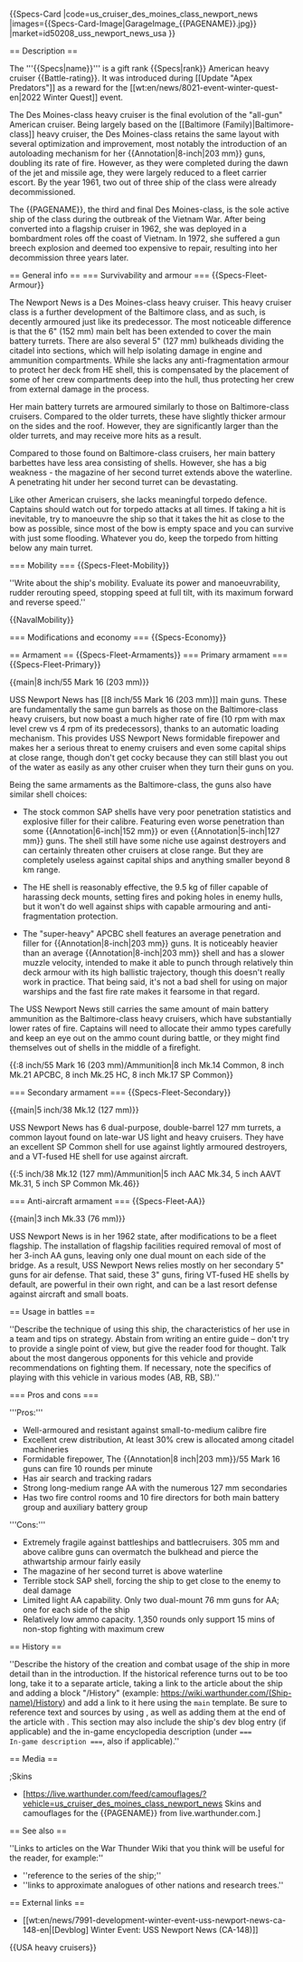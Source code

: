 {{Specs-Card
|code=us_cruiser_des_moines_class_newport_news
|images={{Specs-Card-Image|GarageImage_{{PAGENAME}}.jpg}}
|market=id50208_uss_newport_news_usa
}}

== Description ==
<!-- ''In the first part of the description, cover the history of the ship's creation and military application. In the second part, tell the reader about using this ship in the game. Add a screenshot: if a beginner player has a hard time remembering vehicles by name, a picture will help them identify the ship in question.'' -->
The '''{{Specs|name}}''' is a gift rank {{Specs|rank}} American heavy cruiser {{Battle-rating}}. It was introduced during [[Update "Apex Predators"]] as a reward for the [[wt:en/news/8021-event-winter-quest-en|2022 Winter Quest]] event.

The Des Moines-class heavy cruiser is the final evolution of the "all-gun" American cruiser. Being largely based on the [[Baltimore (Family)|Baltimore-class]] heavy cruiser, the Des Moines-class retains the same layout with several optimization and improvement, most notably the introduction of an autoloading mechanism for her {{Annotation|8-inch|203 mm}} guns, doubling its rate of fire. However, as they were completed during the dawn of the jet and missile age, they were largely reduced to a fleet carrier escort. By the year 1961, two out of three ship of the class were already decommissioned.

The {{PAGENAME}}, the third and final Des Moines-class, is the sole active ship of the class during the outbreak of the Vietnam War. After being converted into a flagship cruiser in 1962, she was deployed in a bombardment roles off the coast of Vietnam. In 1972, she suffered a gun breech explosion and deemed too expensive to repair, resulting into her decommission three years later.

== General info ==
=== Survivability and armour ===
{{Specs-Fleet-Armour}}
<!-- ''Talk about the vehicle's armour. Note the most well-defended and most vulnerable zones, e.g. the ammo magazine. Evaluate the composition of components and assemblies responsible for movement and manoeuvrability. Evaluate the survivability of the primary and secondary armaments separately. Don't forget to mention the size of the crew, which plays an important role in fleet mechanics. Save tips on preserving survivability for the "Usage in battles" section. If necessary, use a graphical template to show the most well-protected or most vulnerable points in the armour.'' -->
The Newport News is a Des Moines-class heavy cruiser. This heavy cruiser class is a further development of the Baltimore class, and as such, is decently armoured just like its predecessor. The most noticeable difference is that the 6" (152 mm) main belt has been extended to cover the main battery turrets. There are also several 5" (127 mm) bulkheads dividing the citadel into sections, which will help isolating damage in engine and ammunition compartments. While she lacks any anti-fragmentation armour to protect her deck from HE shell, this is compensated by the placement of some of her crew compartments deep into the hull, thus protecting her crew from external damage in the process.

Her main battery turrets are armoured similarly to those on Baltimore-class cruisers. Compared to the older turrets, these have slightly thicker armour on the sides and the roof. However, they are significantly larger than the older turrets, and may receive more hits as a result.

Compared to those found on Baltimore-class cruisers, her main battery barbettes have less area consisting of shells. However, she has a big weakness - the magazine of her second turret extends above the waterline. A penetrating hit under her second turret can be devastating.

Like other American cruisers, she lacks meaningful torpedo defence. Captains should watch out for torpedo attacks at all times. If taking a hit is inevitable, try to manoeuvre the ship so that it takes the hit as close to the bow as possible, since most of the bow is empty space and you can survive with just some flooding. Whatever you do, keep the torpedo from hitting below any main turret.

=== Mobility ===
{{Specs-Fleet-Mobility}}
<!-- ''Write about the ship's mobility. Evaluate its power and manoeuvrability, rudder rerouting speed, stopping speed at full tilt, with its maximum forward and reverse speed.'' -->
''Write about the ship's mobility. Evaluate its power and manoeuvrability, rudder rerouting speed, stopping speed at full tilt, with its maximum forward and reverse speed.''

{{NavalMobility}}

=== Modifications and economy ===
{{Specs-Economy}}

== Armament ==
{{Specs-Fleet-Armaments}}
=== Primary armament ===
{{Specs-Fleet-Primary}}
<!-- ''Provide information about the characteristics of the primary armament. Evaluate their efficacy in battle based on their reload speed, ballistics and the capacity of their shells. Add a link to the main article about the weapon: <code><nowiki>{{main|Weapon name (calibre)}}</nowiki></code>. Broadly describe the ammunition available for the primary armament, and provide recommendations on how to use it and which ammunition to choose.'' -->
{{main|8 inch/55 Mark 16 (203 mm)}}

USS Newport News has [[8 inch/55 Mark 16 (203 mm)]] main guns. These are fundamentally the same gun barrels as those on the Baltimore-class heavy cruisers, but now boast a much higher rate of fire (10 rpm with max level crew vs 4 rpm of its predecessors), thanks to an automatic loading mechanism. This provides USS Newport News formidable firepower and makes her a serious threat to enemy cruisers and even some capital ships at close range, though don't get cocky because they can still blast you out of the water as easily as any other cruiser when they turn their guns on you. 

Being the same armaments as the Baltimore-class, the guns also have similar shell choices:

* The stock common SAP shells have very poor penetration statistics and explosive filler for their calibre. Featuring even worse penetration than some {{Annotation|6-inch|152 mm}} or even {{Annotation|5-inch|127 mm}} guns. The shell still have some niche use against destroyers and can certainly threaten other cruisers at close range. But they are completely useless against capital ships and anything smaller beyond 8 km range.

* The HE shell is reasonably effective, the 9.5 kg of filler capable of harassing deck mounts, setting fires and poking holes in enemy hulls, but it won't do well against ships with capable armouring and anti-fragmentation protection. 

* The "super-heavy" APCBC shell features an average penetration and filler for {{Annotation|8-inch|203 mm}} guns. It is noticeably heavier than an average {{Annotation|8-inch|203 mm}} shell and has a slower muzzle velocity, intended to make it able to punch through relatively thin deck armour with its high ballistic trajectory, though this doesn't really work in practice. That being said, it's not a bad shell for using on major warships and the fast fire rate makes it fearsome in that regard.  

The USS Newport News still carries the same amount of main battery ammunition as the Baltimore-class heavy cruisers, which have substantially lower rates of fire. Captains will need to allocate their ammo types carefully and keep an eye out on the ammo count during battle, or they might find themselves out of shells in the middle of a firefight. 

{{:8 inch/55 Mark 16 (203 mm)/Ammunition|8 inch Mk.14 Common, 8 inch Mk.21 APCBC, 8 inch Mk.25 HC, 8 inch Mk.17 SP Common}}

=== Secondary armament ===
{{Specs-Fleet-Secondary}}
<!-- ''Some ships are fitted with weapons of various calibres. Secondary armaments are defined as weapons chosen with the control <code>Select secondary weapon</code>. Evaluate the secondary armaments and give advice on how to use them. Describe the ammunition available for the secondary armament. Provide recommendations on how to use them and which ammunition to choose. Remember that any anti-air armament, even heavy calibre weapons, belong in the next section. If there is no secondary armament, remove this section.'' -->
{{main|5 inch/38 Mk.12 (127 mm)}}

USS Newport News has 6 dual-purpose, double-barrel 127 mm turrets, a common layout found on late-war US light and heavy cruisers. They have an excellent SP Common shell for use against lightly armoured destroyers, and a VT-fused HE shell for use against aircraft.

{{:5 inch/38 Mk.12 (127 mm)/Ammunition|5 inch AAC Mk.34, 5 inch AAVT Mk.31, 5 inch SP Common Mk.46}}

=== Anti-aircraft armament ===
{{Specs-Fleet-AA}}
<!-- ''An important part of the ship's armament responsible for air defence. Anti-aircraft armament is defined by the weapon chosen with the control <code>Select anti-aircraft weapons</code>. Talk about the ship's anti-air cannons and machine guns, the number of guns and their positions, their effective range, and about their overall effectiveness – including against surface targets. If there are no anti-aircraft armaments, remove this section.'' -->
{{main|3 inch Mk.33 (76 mm)}}

USS Newport News is in her 1962 state, after modifications to be a fleet flagship. The installation of flagship facilities required removal of most of her 3-inch AA guns, leaving only one dual mount on each side of the bridge. As a result, USS Newport News relies mostly on her secondary 5" guns for air defense. That said, these 3" guns, firing VT-fused HE shells by default, are powerful in their own right, and can be a last resort defense against aircraft and small boats.

== Usage in battles ==
<!-- ''Describe the technique of using this ship, the characteristics of her use in a team and tips on strategy. Abstain from writing an entire guide – don't try to provide a single point of view, but give the reader food for thought. Talk about the most dangerous opponents for this vehicle and provide recommendations on fighting them. If necessary, note the specifics of playing with this vehicle in various modes (AB, RB, SB).'' -->
''Describe the technique of using this ship, the characteristics of her use in a team and tips on strategy. Abstain from writing an entire guide – don't try to provide a single point of view, but give the reader food for thought. Talk about the most dangerous opponents for this vehicle and provide recommendations on fighting them. If necessary, note the specifics of playing with this vehicle in various modes (AB, RB, SB).''

=== Pros and cons ===
<!-- ''Summarise and briefly evaluate the vehicle in terms of its characteristics and combat effectiveness. Mark its pros and cons in the bulleted list. Try not to use more than 6 points for each of the characteristics. Avoid using categorical definitions such as "bad", "good" and the like - use substitutions with softer forms such as "inadequate" and "effective".'' -->

'''Pros:'''

* Well-armoured and resistant against small-to-medium calibre fire
* Excellent crew distribution, At least 30% crew is allocated among citadel machineries
* Formidable firepower, The {{Annotation|8 inch|203 mm}}/55 Mark 16 guns can fire 10 rounds per minute
* Has air search and tracking radars
* Strong long-medium range AA with the numerous 127 mm secondaries
* Has two fire control rooms and 10 fire directors for both main battery group and auxiliary battery group

'''Cons:'''

* Extremely fragile against battleships and battlecruisers. 305 mm and above calibre guns can overmatch the bulkhead and pierce the athwartship armour fairly easily
* The magazine of her second turret is above waterline
* Terrible stock SAP shell, forcing the ship to get close to the enemy to deal damage
* Limited light AA capability. Only two dual-mount 76 mm guns for AA; one for each side of the ship
* Relatively low ammo capacity. 1,350 rounds only support 15 mins of non-stop fighting with maximum crew

== History ==
<!-- ''Describe the history of the creation and combat usage of the ship in more detail than in the introduction. If the historical reference turns out to be too long, take it to a separate article, taking a link to the article about the ship and adding a block "/History" (example: <nowiki>https://wiki.warthunder.com/(Ship-name)/History</nowiki>) and add a link to it here using the <code>main</code> template. Be sure to reference text and sources by using <code><nowiki><ref></ref></nowiki></code>, as well as adding them at the end of the article with <code><nowiki><references /></nowiki></code>. This section may also include the ship's dev blog entry (if applicable) and the in-game encyclopedia description (under <code><nowiki>=== In-game description ===</nowiki></code>, also if applicable).'' -->
''Describe the history of the creation and combat usage of the ship in more detail than in the introduction. If the historical reference turns out to be too long, take it to a separate article, taking a link to the article about the ship and adding a block "/History" (example: <nowiki>https://wiki.warthunder.com/(Ship-name)/History</nowiki>) and add a link to it here using the <code>main</code> template. Be sure to reference text and sources by using <code><nowiki><ref></ref></nowiki></code>, as well as adding them at the end of the article with <code><nowiki><references /></nowiki></code>. This section may also include the ship's dev blog entry (if applicable) and the in-game encyclopedia description (under <code><nowiki>=== In-game description ===</nowiki></code>, also if applicable).''

== Media ==
<!-- ''Excellent additions to the article would be video guides, screenshots from the game, and photos.'' -->

;Skins
* [https://live.warthunder.com/feed/camouflages/?vehicle=us_cruiser_des_moines_class_newport_news Skins and camouflages for the {{PAGENAME}} from live.warthunder.com.]

== See also ==
<!-- ''Links to articles on the War Thunder Wiki that you think will be useful for the reader, for example:''
* ''reference to the series of the ship;''
* ''links to approximate analogues of other nations and research trees.'' -->
''Links to articles on the War Thunder Wiki that you think will be useful for the reader, for example:''

* ''reference to the series of the ship;''
* ''links to approximate analogues of other nations and research trees.''

== External links ==
<!-- ''Paste links to sources and external resources, such as:''
* ''topic on the official game forum;''
* ''other literature.'' -->

* [[wt:en/news/7991-development-winter-event-uss-newport-news-ca-148-en|[Devblog] Winter Event: USS Newport News (CA-148)]]

{{USA heavy cruisers}}